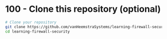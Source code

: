 # 100 - Clone this repository (optional)

```bash
# Clone your repository
git clone https://github.com/vanHeemstraSystems/learning-firewall-security.git
cd learning-firewall-security
```